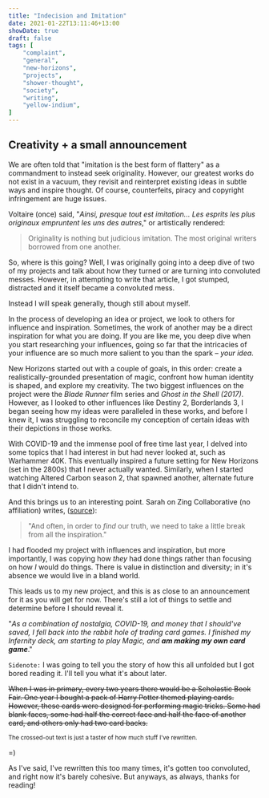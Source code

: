 ```yaml
---
title: "Indecision and Imitation"
date: 2021-01-22T13:11:46+13:00
showDate: true
draft: false
tags: [
    "complaint", 
    "general", 
    "new-horizons", 
    "projects", 
    "shower-thought", 
    "society", 
    "writing", 
    "yellow-indium", 
]
---
```


## Creativity + a small announcement

<!-- I was going to tell you about my new project but decided it was better to talk about why I've taken a hiatus from so many of my projects. -->

<!-- It is said often that "imitation is the best form of flattery" however the full quote is "imitation is the sincerest form of flattery that mediocrity can pay to greatness" (Oscar Wilde supposedly). We often use this quote as a criticism or negative remark when there really is no black and white morality here. -->

<!-- The largest problem with imitation is of course forgery, plagiarism and copyright infringement. By imitating, we are stealing the work of others and, even if not intentionally, pretend it is our own. And by and large, profiting from forgery, plagiarism and copyright infringement is a big industry that generates a lot of profit at the expense of its actual creators. -->

<!-- The largest problem with imitation is of course that some people pretend the work is their own and try to profit off of it. There was a story in the news of how Kiwi artists' artwork had been stolen and used to make cheap cushions. -->

<!-- According to Forbes in 2018, sales of counterfeit and pirated goods totalled $1.7 trillion per year. It is quite obvious that this theft is a big issue. However, on the other side of the coin, imitation is something innate to all of us. We follow the latest trends, dress to impress our co-workers and superiors -->

We are often told that "imitation is the best form of flattery" as a commandment to instead seek originality. However, our greatest works do not exist in a vacuum, they revisit and reinterpret existing ideas in subtle ways and inspire thought. Of course, counterfeits, piracy and copyright infringement are huge issues.

Voltaire (once) said, "_Ainsi, presque tout est imitation... Les esprits les plus originaux empruntent les uns des autres_," or artistically rendered:

> Originality is nothing but judicious imitation. The most original writers borrowed from one another.

So, where is this going? Well, I was originally going into a deep dive of two of my projects and talk about how they turned or are turning into convoluted messes. However, in attempting to write that article, I got stumped, distracted and it itself became a convoluted mess.

Instead I will speak generally, though still about myself.

In the process of developing an idea or project, we look to others for influence and inspiration. Sometimes, the work of another may be a direct inspiration for what you are doing. If you are like me, you deep dive when you start researching your influences, going so far that the intricacies of your influence are so much more salient to you than the spark &ndash; _your idea_.

New Horizons started out with a couple of goals, in this order: create a realistically-grounded presentation of magic, confront how human identity is shaped, and explore my creativity. The two biggest influences on the project were the _Blade Runner_ film series and _Ghost in the Shell (2017)_. However, as I looked to other influences like Destiny 2, Borderlands 3, I began seeing how my ideas were paralleled in these works, and before I knew it, I was struggling to reconcile my conception of certain ideas with their depictions in those works.

With COVID-19 and the immense pool of free time last year, I delved into some topics that I had interest in but had never looked at, such as Warhammer 40K. This eventually inspired a future setting for New Horizons (set in the 2800s) that I never actually wanted. Similarly, when I started watching Altered Carbon season 2, that spawned another, alternate future that I didn't intend to.

And this brings us to an interesting point. Sarah on Zing Collaborative (no affiliation) writes, ([source](https://www.zingcollaborative.com/blog-content/2017/5/18/imitation-is-not-flattery-and-what-to-do-instead)):

> "And often, in order to _find_ our truth, we need to take a little break from all the inspiration."

<!-- I had flooded my project with influence and inspiration, but more importantly, I was looking at how _they_ were doing this and not how _I_ will do things. There is value in distinction and diversity; otherwise we will live in a bland world. -->

I had flooded my project with influences and inspiration, but more importantly, I was copying how _they_ had done things rather than focusing on how _I_ would do things. There is value in distinction and diversity; in it's absence we would live in a bland world.

This leads us to my new project, and this is as close to an announcement for it as you will get for now. There's still a lot of things to settle and determine before I should reveal it.

"_As a combination of nostalgia, COVID-19, and money that I should've saved, I fell back into the rabbit hole of trading card games. I finished my Infernity deck, am starting to play Magic, and **am making my own card game**_."

<!-- "See, in primary and intermediate, I played Yu-Gi-Oh and I discovered a deck that I thought was awesome. Its core mechanic was a gimmick &ndash; have no cards in your hand." -->

`Sidenote:` I was going to tell you the story of how this all unfolded but I got bored reading it. I'll tell you what it's about later.

~~When I was in primary, every two years there would be a Scholastic Book Fair. One year I bought a pack of Harry Potter themed playing cards. However, these cards were designed for performing magic tricks. Some had blank faces, some had half the correct face and half the face of another card, and others only had two card backs.~~

<sup>The crossed-out text is just a taster of how much stuff I've rewritten.</sup>

=)

<!-- I invented a card game in the vein of Yu-Gi-Oh and Magic using those cards, and as a result of my trip down memory lane, I was inspired to do so again. -->

As I've said, I've rewritten this too many times, it's gotten too convoluted, and right now it's barely cohesive. But anyways, as always, thanks for reading!

<!-- The archetype of the deck was called Infernity, and Infernity cards all had effects to the effect of "When you have no cards in your hand, [something]," which is a gimmick mechanic. Having no cards in your hand is a terrible situation. Your capacity to respond to threats rely purely on luck and in general, just have less cards to respond with. -->

<!-- But I was never one to follow the meta and so I pursued building the deck as much as I could as a jobless child. When I stopped playing, I had some of the key cards but the more powerful ones were out of my reach. -->

<!-- Cut to modern day and with COVID-19, I was left with money that I otherwise would've eaten. By chance encounter when my sister went to get her tragus pierced, I discovered a brand new hobby store. I went home and researched the deck I tried to build and discovered that they released new support cards for it. Amazing how much the internet and a debit card helps as well. -->

<!-- The second nostalgia component comes from a Harry Potter themed deck of playing cards designed for performing magic tricks. I was never interested in magic tricks but for some reason bought that deck to have parity with my friend. Many of the cards had abnormal faces &ndash; some were blank, some had half the correct face and half the face of another card, and others only had two card backs. For some reason, I decided to turn this into a card game in the vein of Yu-Gi-Oh, Pokemon and Magic: the Gathering. -->

<!-- "And there was a particular type of deck that ~~I fell in love with~~ inspired me. It wasn't the best deck to any extent, the core mechanic was more of a gimmick." -->

<!-- With COVID-19 and the immense pool of free time last year, I began delving into topics I had some interest in but had never looked in. The most important example of this was Warhammer 40K. Before I knew it, New Horizons had gained a future timeline whose general structure was inspired by Warhammer 40K. I invented a character with a ridiculous name, Junivus Januarius, who would serve a similar role to the God-Emperor of Mankind from 40K. He would rule a crumbling human empire and engineered a political crisis with the Confederacy of Planets, an important faction within the New Horizons universe, in order to mobilise humanity to aggressively colonize new planets and demonstrate our superiority. -->

<!-- However, this was such a giant diversion from the main premise of the project and no sooner than I had started it had I frozen it. At a similar time, I started watching Altered Carbon, specifically season 2, and the premise of the season inspired me. Takeshi Kovacs, the main character, is offered a protection job, and when his assignment ends up murdered, finds himself involved in a political conspiracy. A storyline based on this idea then replaced the Warhammer 40K one. I froze this one as well. -->

<!-- So, where is this going? Well, we are going into a deep-dive into some of my projects and why I am struggling. -->

<!-- ## Revisiting New Horizons -->

<!-- New Horizons is a worldbuilding project. It takes inspiration from numerous sources but what forms its core is the _Blade Runner_ and _Ghost in the Shell_ series. This then took inspiration from the turmoil of the 2017-2018 North Korea Crisis as well as other political events that fell into the wayside (2014 Crimean Crisis). Interesting how we forget these things, eh? -->

<!-- First however, New Horizons evolved from a project that wanted to present magic in more grounded and realistic ways than Harry Potter or Lord of the Rings. It didn't want to turn magic into a pseudo-science with carefully brewed potions and expertly calculated spells, but rather underpin its possibilities with the natural physical world. I'll let you decide how that turned out. -->

<!-- At the core of _Blade Runner_ and _Ghost in the Shell_ are questions of identity, what it means to be a human, and culture. Blade Runner uses the replicants as a vehicle for this, whereas Ghost in the Shell uses cyborgs and prosthetic augmentations. -->

<!-- The replicants (Nexus 6) of the first film have a built-in expiration date of four years and are prohibited from coming to Earth. Thus, the central premise of the first film concerns the illegal arrival of six replicants to Earth in search of more life. Throughout the film, we are shown the differences between human and replicant interactions. The humans of this post-apocalyptic Earth are cold and indifferent in stark contrast to the replicants who are more emotional and empathetic with one another. The irony lies in the fact that the test between humans and replicants, the Voigt-Kampff Test, is a measure of emotional response, and is meant to imply that only humans are capable of it. -->

<!-- The replicants (Nexus 9) of the second film have an open-ended lifetime but are designed to "obey"; in one of the short films to promote the film, Niander Wallace (Jared Leto) instructs one of his brand new Nexus 9 androids to choose: kill him or kill itself. It complies. This film continues the theme of the first but makes these relations more overt. Throughout the film K, our main character who is a replicant, is treated with disgust, even within the police station where he works. The only humans who treat him like a person, treat him only with indifference. -->

<!-- In Ghost in the Shell, Maj. Motoko Kusanagi is a cyborg agent of the Japanese government working for the para-militaristic Public Security Section 9. Their role is essentially counter-terrorism... -->

<!-- Replicants are "bio-engineered humans" (_BR2049_) designed for use as menial work and for the undesired industries of war and prostitution. Between the events of the first and second movies, a human supremacy movement rises up against the Replicants and uses the public database to track down and exterminate replicants. In retaliation, a small group of replicants hatch a plan to denote a nuclear weapon above Los Angeles, using it as an EMP to disrupt digital systems, and then destroy the servers that host the database. This all results in replicants being banned until just before the events of the second film. -->

<!-- "And often, in order to find our truth, we need to take a little break from all the inspiration", [source](https://www.zingcollaborative.com/blog-content/2017/5/18/imitation-is-not-flattery-and-what-to-do-instead). -->
